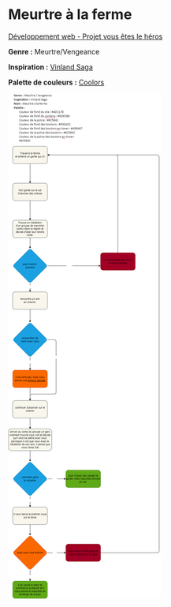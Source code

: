 # Meurtre à la ferme

[Développement web - Projet vous êtes le héros](https://smnarnold.com/projets/vous-etes-le-heros)

**Genre :** Meurtre/Vengeance

**Inspiration :** [Vinland Saga](https://fr.wikipedia.org/wiki/Vinland_Saga)

**Palette de couleurs :** [Coolors](https://coolors.co/adc178-dde5b6-f0ead2-a98467-6c584c)

![diagramme](/assets/schema.png)
